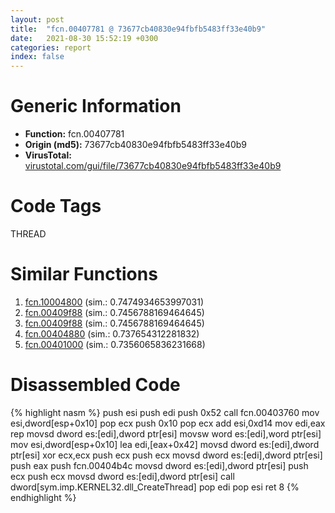 ```yaml
---
layout: post
title:  "fcn.00407781 @ 73677cb40830e94fbfb5483ff33e40b9"
date:   2021-08-30 15:52:19 +0300
categories: report
index: false
---
```


# Generic Information
- **Function:** fcn.00407781
- **Origin (md5):** 73677cb40830e94fbfb5483ff33e40b9
- **VirusTotal:** [virustotal.com/gui/file/73677cb40830e94fbfb5483ff33e40b9][virustotal_ref]

# Code Tags
<span class="tag" id="THREAD">THREAD</span>


# Similar Functions

1. [fcn.10004800][similar_1_ref] (sim.: 0.7474934653997031)
2. [fcn.00409f88][similar_2_ref] (sim.: 0.7456788169464645)
3. [fcn.00409f88][similar_3_ref] (sim.: 0.7456788169464645)
4. [fcn.00404880][similar_4_ref] (sim.: 0.737654312281832)
5. [fcn.00401000][similar_5_ref] (sim.: 0.7356065836231668)


# Disassembled Code

{% highlight nasm %}
push esi
push edi
push 0x52
call fcn.00403760
mov esi,dword[esp+0x10]
pop ecx
push 0x10
pop ecx
add esi,0xd14
mov edi,eax
rep movsd dword es:[edi],dword ptr[esi]
movsw word es:[edi],word ptr[esi]
mov esi,dword[esp+0x10]
lea edi,[eax+0x42]
movsd dword es:[edi],dword ptr[esi]
xor ecx,ecx
push ecx
push ecx
movsd dword es:[edi],dword ptr[esi]
push eax
push fcn.00404b4c
movsd dword es:[edi],dword ptr[esi]
push ecx
push ecx
movsd dword es:[edi],dword ptr[esi]
call dword[sym.imp.KERNEL32.dll_CreateThread]
pop edi
pop esi
ret 8
{% endhighlight %}


[similar_1_ref]: /report/fcn.10004800@4c3818fdf32d89a09257dbc9d3e142ea
[similar_2_ref]: /report/fcn.00409f88@6f11dca39a331a6e158b2810d4d8234f
[similar_3_ref]: /report/fcn.00409f88@fbf34fa6d7da2b8e1de5133a8ca34847
[similar_4_ref]: /report/fcn.00404880@d59f9c4f445b9f980173dec064f55091
[similar_5_ref]: /report/fcn.00401000@69b3c79878674ea715338a112bb5caa6
[virustotal_ref]: https://www.virustotal.com/gui/file/73677cb40830e94fbfb5483ff33e40b9